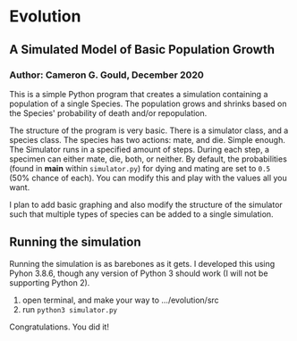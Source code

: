 # Evolution
## A Simulated Model of Basic Population Growth
### Author: Cameron G. Gould, December 2020
This is a simple Python program that creates a simulation containing a population of
a single Species. The population grows and shrinks based on the Species' probability of death and/or repopulation.

The structure of the program is very basic. There is a simulator class, and a species class. The species has two actions: mate, and die. Simple enough. The Simulator runs in a specified amount of steps. During each step, a specimen can either mate, die, both, or neither. By default, the probabilities (found in __main__ within `simulator.py`) for dying and mating are set to `0.5` (50% chance of each). You can modify this and play with the values all you want.

I plan to add basic graphing and also modify the structure of the simulator such that multiple types of species can be added to a single simulation.

## Running the simulation
Running the simulation is as barebones as it gets. I developed this using Pyhon 3.8.6, though any version of Python 3 should work (I will not be supporting Python 2).

1. open terminal, and make your way to .../evolution/src
2. run `python3 simulator.py`

Congratulations. You did it! 